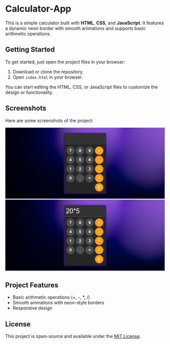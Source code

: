 # Calculator-App

This is a simple calculator built with **HTML**, **CSS**, and **JavaScript**. It features a dynamic neon border with smooth animations and supports basic arithmetic operations.

## Getting Started

To get started, just open the project files in your browser:

1. Download or clone the repository.
2. Open `index.html` in your browser.

You can start editing the HTML, CSS, or JavaScript files to customize the design or functionality.

## Screenshots

Here are some screenshots of the project:

![Screenshot 1](screenshots/screenshot1.png)
![Screenshot 2](screenshots/screenshot2.png)

## Project Features

- Basic arithmetic operations (+, -, *, /)
- Smooth animations with neon-style borders
- Responsive design

## License

This project is open-source and available under the [MIT License](LICENSE).
